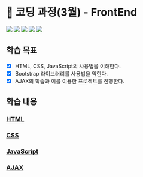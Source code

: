 # 🌈 코딩 과정(3월) - FrontEnd

<img src="https://img.shields.io/badge/HTML5-E34F26?style=flat&logo=HTML5&logoColor=white"/> <img src="https://img.shields.io/badge/CSS3-1572B6?style=flat&logo=CSS3&logoColor=white"/>
<img src="https://img.shields.io/badge/javascript-F7DF1E?style=flat&logo=javascript&logoColor=white"/>
<img src="https://img.shields.io/badge/Bootstrap-7952B3?style=flat&logo=Bootstrap&logoColor=white"/>
<img src="https://img.shields.io/badge/JSON-000000?style=flat&logo=JSON&logoColor=white"/>

## 학습 목표
- [x] HTML, CSS, JavaScript의 사용법을 이해한다.
- [x] Bootstrap 라이브러리를 사용법을 익힌다.
- [x] AJAX의 학습과 이를 이용한 프로젝트를 진행한다.

## 학습 내용

### [HTML](https://github.com/unggu0704/saffy/blob/main/03.%20FrontEnd/HTML.md)
### [CSS](https://github.com/unggu0704/saffy/blob/main/03.%20FrontEnd/CSS.md)
### [JavaScript](https://github.com/unggu0704/saffy/blob/main/03.%20FrontEnd/JavaScript.md)
### [AJAX](https://github.com/unggu0704/saffy/blob/main/03.%20FrontEnd/AJAX.md)
